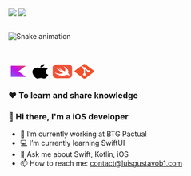 <div>
  <img height="180em" src="https://github-readme-stats.vercel.app/api?username=luisgustavoB1&show_icons=true&theme=dracula&include_all_commits=true&count_private=true"/>
  <img height="180em" src="https://github-readme-stats.vercel.app/api/top-langs/?username=luisgustavoB1&layout=compact&langs_count=7&theme=dracula"/>
</div>

##

![Snake animation](https://github.com/luisgustavoB1/luisgustavoB1/blob/output/github-contribution-grid-snake.svg)

##

<link rel="stylesheet" href="https://cdn.jsdelivr.net/gh/devicons/devicon@v2.12.0/devicon.min.css">
</div>
<div style="display: inline_block"><br>
  <img align="center" height="30" width="40" src="https://github.com/devicons/devicon/blob/master/icons/kotlin/kotlin-original.svg">
  <img align="center" height="30" width="40" src="https://github.com/devicons/devicon/blob/master/icons/apple/apple-original.svg">
  <img align="center" height="30" width="40" src="https://github.com/devicons/devicon/blob/master/icons/swift/swift-original.svg">
  <img align="center" height="30" width="40" src="https://github.com/devicons/devicon/blob/master/icons/git/git-original.svg">
</div>

### :heart: To learn and share knowledge

### 👋 Hi there,  I'm a iOS developer

- 🔭  I’m currently working at BTG Pactual
- 💻  I’m currently learning SwiftUI
- 💬  Ask me about Swift, Kotlin, iOS
- 📫  How to reach me: contact@luisgustavob1.com
